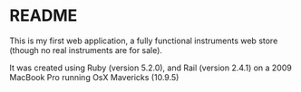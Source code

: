 # README

This is my first web application, a fully functional instruments web store (though no real instruments are for sale).

It was created using Ruby (version 5.2.0), and Rail (version 2.4.1) on a 2009 MacBook Pro running OsX Mavericks (10.9.5)
